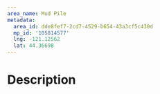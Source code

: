 ```yaml
---
area_name: Mud Pile
metadata:
  area_id: dde8fef7-2cd7-4529-b654-43a3cf5c430d
  mp_id: '105814577'
  lng: -121.12562
  lat: 44.36698
---
```

# Description
